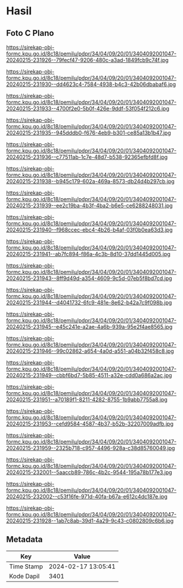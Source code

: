 # Hasil

## Foto C Plano

https://sirekap-obj-formc.kpu.go.id/8c18/pemilu/pdpr/34/04/09/20/01/3404092001047-20240215-231926--79fecf47-9206-480c-a3ad-1849fcb9c74f.jpg

https://sirekap-obj-formc.kpu.go.id/8c18/pemilu/pdpr/34/04/09/20/01/3404092001047-20240215-231930--dd4623c4-7584-4938-b4c3-42b06dbabaf6.jpg

https://sirekap-obj-formc.kpu.go.id/8c18/pemilu/pdpr/34/04/09/20/01/3404092001047-20240215-231933--4700f2e0-5b0f-426e-9ddf-53f054f212c6.jpg

https://sirekap-obj-formc.kpu.go.id/8c18/pemilu/pdpr/34/04/09/20/01/3404092001047-20240215-231935--945dddb0-f676-4eb9-b301-ce85a13b1b47.jpg

https://sirekap-obj-formc.kpu.go.id/8c18/pemilu/pdpr/34/04/09/20/01/3404092001047-20240215-231936--c77511ab-1c7e-48d7-b538-92365efbfd8f.jpg

https://sirekap-obj-formc.kpu.go.id/8c18/pemilu/pdpr/34/04/09/20/01/3404092001047-20240215-231938--b945c179-602a-469a-8573-db24d4b297cb.jpg

https://sirekap-obj-formc.kpu.go.id/8c18/pemilu/pdpr/34/04/09/20/01/3404092001047-20240215-231939--ee2c19ba-4b3f-4ba2-b6e5-ce6288248031.jpg

https://sirekap-obj-formc.kpu.go.id/8c18/pemilu/pdpr/34/04/09/20/01/3404092001047-20240215-231940--f968ccec-ebc4-4b26-b4af-03f0b0ea63d3.jpg

https://sirekap-obj-formc.kpu.go.id/8c18/pemilu/pdpr/34/04/09/20/01/3404092001047-20240215-231941--ab7fc894-f86a-4c3b-8d10-37dd1445d005.jpg

https://sirekap-obj-formc.kpu.go.id/8c18/pemilu/pdpr/34/04/09/20/01/3404092001047-20240215-231943--8ff9d49d-a354-4609-9c5d-07eb5f8bd7cd.jpg

https://sirekap-obj-formc.kpu.go.id/8c18/pemilu/pdpr/34/04/09/20/01/3404092001047-20240215-231944--d4041732-6fc9-481e-8e62-b42a7c9f098b.jpg

https://sirekap-obj-formc.kpu.go.id/8c18/pemilu/pdpr/34/04/09/20/01/3404092001047-20240215-231945--e45c241e-a2ae-4a6b-939a-95e2f4ae8565.jpg

https://sirekap-obj-formc.kpu.go.id/8c18/pemilu/pdpr/34/04/09/20/01/3404092001047-20240215-231946--99c02862-a654-4a0d-a551-a04b32f458c8.jpg

https://sirekap-obj-formc.kpu.go.id/8c18/pemilu/pdpr/34/04/09/20/01/3404092001047-20240215-231949--cbbf6bd7-5b85-4511-a32e-cdd0a686a2ac.jpg

https://sirekap-obj-formc.kpu.go.id/8c18/pemilu/pdpr/34/04/09/20/01/3404092001047-20240215-231951--a70189f1-8211-4282-8755-1b9abb7755a8.jpg

https://sirekap-obj-formc.kpu.go.id/8c18/pemilu/pdpr/34/04/09/20/01/3404092001047-20240215-231953--cefd9584-4587-4b37-b52b-32207009adfb.jpg

https://sirekap-obj-formc.kpu.go.id/8c18/pemilu/pdpr/34/04/09/20/01/3404092001047-20240215-231959--2325b718-c957-4496-928a-c38d85760049.jpg

https://sirekap-obj-formc.kpu.go.id/8c18/pemilu/pdpr/34/04/09/20/01/3404092001047-20240215-232001--5aaccb89-786c-4b2c-9544-195a78b177e3.jpg

https://sirekap-obj-formc.kpu.go.id/8c18/pemilu/pdpr/34/04/09/20/01/3404092001047-20240215-232002--c53f16fe-971d-40fa-b67a-e612c4dc187e.jpg

https://sirekap-obj-formc.kpu.go.id/8c18/pemilu/pdpr/34/04/09/20/01/3404092001047-20240215-231928--1ab7c8ab-39d1-4a29-9c43-c0802809c6b6.jpg


## Metadata

| Key        | Value               |
| ---------- | ------------------- |
| Time Stamp | 2024-02-17 13:05:41 |
| Kode Dapil | 3401                |



